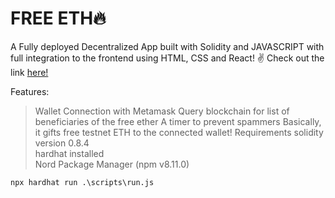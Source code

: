 # FREE ETH:fire:

A Fully deployed Decentralized App built with Solidity and JAVASCRIPT with full integration to the frontend using HTML, CSS and React! :v:
Check out the link [here!](https://geteth.darekingx.repl.co/)

Features:
> Wallet Connection with Metamask
> Query blockchain for list of beneficiaries of the free ether
> A timer to prevent spammers
> Basically, it gifts free testnet ETH  to the connected wallet!
Requirements
> solidity version 0.8.4 <br/>
> hardhat installed <br/>
> Nord Package Manager (npm v8.11.0) <br/>

```Command
npx hardhat run .\scripts\run.js
```
